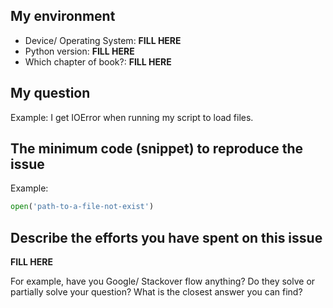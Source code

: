 ## My environment

* Device/ Operating System: **FILL HERE**
* Python version: **FILL HERE**
* Which chapter of book?: **FILL HERE**

## My question

Example: I get IOError when running my script to load files.

<!-- Upload screenshot if it helps. Simply drag and drop the image in this editing window. -->

## The minimum code (snippet) to reproduce the issue

Example:

```python
open('path-to-a-file-not-exist')
```

<!-- 
    If you have big project hard to summarise, please upload it onto GitHub and put link here .
    Link to Jupyter notebook is recommended.
-->

## Describe the efforts you have spent on this issue

**FILL HERE**

For example, have you Google/ Stackover flow anything? Do they solve or partially solve your question? What is the closest answer you can find?